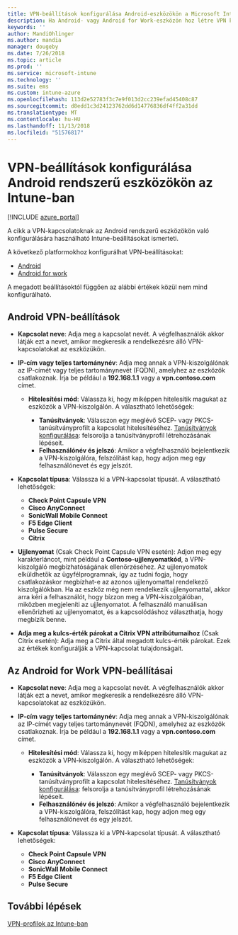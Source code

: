 ```yaml
---
title: VPN-beállítások konfigurálása Android-eszközökön a Microsoft Intune-ban – Azure | Microsoft Docs
description: Ha Android- vagy Android for Work-eszközön hoz létre VPN konfigurációs profilt, adja meg a kapcsolat nevét, a VPN-kiszolgáló IP-címét vagy teljes tartománynevét (FQDN), válassza ki a felhasználók hitelesítésének módját a VPN-kiszolgálón, majd válassza ki a Citrix, SonicWall, Check Point Capsule, Pulse Secure vagy Microsoft Edge kapcsolat típusát.
keywords: ''
author: MandiOhlinger
ms.author: mandia
manager: dougeby
ms.date: 7/26/2018
ms.topic: article
ms.prod: ''
ms.service: microsoft-intune
ms.technology: ''
ms.suite: ems
ms.custom: intune-azure
ms.openlocfilehash: 113d2e52783f3c7e9f013d2cc239efad45408c87
ms.sourcegitcommit: d8edd1c3d24123762dd6d14776836df4ff2a31dd
ms.translationtype: MT
ms.contentlocale: hu-HU
ms.lasthandoff: 11/13/2018
ms.locfileid: "51576817"
---
```

# <a name="configure-vpn-settings-for-devices-running-android-in-intune"></a>VPN-beállítások konfigurálása Android rendszerű eszközökön az Intune-ban

[!INCLUDE [azure_portal](./includes/azure_portal.md)]

A cikk a VPN-kapcsolatoknak az Android rendszerű eszközökön való konfigurálására használható Intune-beállításokat ismerteti.

A következő platformokhoz konfigurálhat VPN-beállításokat:

- [Android](#android-vpn-settings)
- [Android for work](#android-for-work-vpn-settings)

A megadott beállításoktól függően az alábbi értékek közül nem mind konfigurálható.

## <a name="android-vpn-settings"></a>Android VPN-beállítások

- **Kapcsolat neve**: Adja meg a kapcsolat nevét. A végfelhasználók akkor látják ezt a nevet, amikor megkeresik a rendelkezésre álló VPN-kapcsolatokat az eszközükön.
- **IP-cím vagy teljes tartománynév**: Adja meg annak a VPN-kiszolgálónak az IP-címét vagy teljes tartománynevét (FQDN), amelyhez az eszközök csatlakoznak. Írja be például a **192.168.1.1** vagy a **vpn.contoso.com** címet.

  - **Hitelesítési mód**: Válassza ki, hogy miképpen hitelesítik magukat az eszközök a VPN-kiszolgálón. A választható lehetőségek:

    - **Tanúsítványok**: Válasszon egy meglévő SCEP- vagy PKCS-tanúsítványprofilt a kapcsolat hitelesítéséhez. [Tanúsítványok konfigurálása](certificates-configure.md): felsorolja a tanúsítványprofil létrehozásának lépéseit.
    - **Felhasználónév és jelszó**: Amikor a végfelhasználó bejelentkezik a VPN-kiszolgálóra, felszólítást kap, hogy adjon meg egy felhasználónevet és egy jelszót.

- **Kapcsolat típusa**: Válassza ki a VPN-kapcsolat típusát. A választható lehetőségek:

  - **Check Point Capsule VPN**
  - **Cisco AnyConnect**
  - **SonicWall Mobile Connect**
  - **F5 Edge Client**
  - **Pulse Secure**
  - **Citrix**

- **Ujjlenyomat** (Csak Check Point Capsule VPN esetén): Adjon meg egy karakterláncot, mint például a **Contoso-ujjlenyomatkód**, a VPN-kiszolgáló megbízhatóságának ellenőrzéséhez. Az ujjlenyomatok elküldhetők az ügyfélprogramnak, így az tudni fogja, hogy csatlakozáskor megbízhat-e az azonos ujjlenyomattal rendelkező kiszolgálókban. Ha az eszköz még nem rendelkezik ujjlenyomattal, akkor arra kéri a felhasználót, hogy bízzon meg a VPN-kiszolgálóban, miközben megjeleníti az ujjlenyomatot. A felhasználó manuálisan ellenőrizheti az ujjlenyomatot, és a kapcsolódáshoz választhatja, hogy megbízik benne.
- **Adja meg a kulcs-érték párokat a Citrix VPN attribútumaihoz** (Csak Citrix esetén): Adja meg a Citrix által megadott kulcs-érték párokat. Ezek az értékek konfigurálják a VPN-kapcsolat tulajdonságait.

## <a name="android-for-work-vpn-settings"></a>Az Android for Work VPN-beállításai

- **Kapcsolat neve**: Adja meg a kapcsolat nevét. A végfelhasználók akkor látják ezt a nevet, amikor megkeresik a rendelkezésre álló VPN-kapcsolatokat az eszközükön.
- **IP-cím vagy teljes tartománynév**: Adja meg annak a VPN-kiszolgálónak az IP-címét vagy teljes tartománynevét (FQDN), amelyhez az eszközök csatlakoznak. Írja be például a **192.168.1.1** vagy a **vpn.contoso.com** címet.

  - **Hitelesítési mód**: Válassza ki, hogy miképpen hitelesítik magukat az eszközök a VPN-kiszolgálón. A választható lehetőségek:
  
    - **Tanúsítványok**: Válasszon egy meglévő SCEP- vagy PKCS-tanúsítványprofilt a kapcsolat hitelesítéséhez. [Tanúsítványok konfigurálása](certificates-configure.md): felsorolja a tanúsítványprofil létrehozásának lépéseit.
    - **Felhasználónév és jelszó**: Amikor a végfelhasználó bejelentkezik a VPN-kiszolgálóra, felszólítást kap, hogy adjon meg egy felhasználónevet és egy jelszót.

- **Kapcsolat típusa**: Válassza ki a VPN-kapcsolat típusát. A választható lehetőségek:

  - **Check Point Capsule VPN**
  - **Cisco AnyConnect**
  - **SonicWall Mobile Connect**
  - **F5 Edge Client**
  - **Pulse Secure**

## <a name="next-steps"></a>További lépések
[VPN-profilok az Intune-ban](vpn-settings-configure.md)
